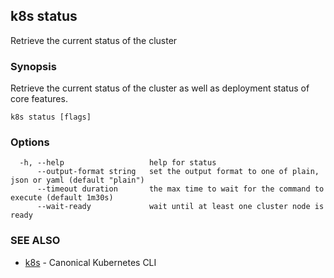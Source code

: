 ## k8s status

Retrieve the current status of the cluster

### Synopsis

Retrieve the current status of the cluster as well as deployment status of core features.

```
k8s status [flags]
```

### Options

```
  -h, --help                   help for status
      --output-format string   set the output format to one of plain, json or yaml (default "plain")
      --timeout duration       the max time to wait for the command to execute (default 1m30s)
      --wait-ready             wait until at least one cluster node is ready
```

### SEE ALSO

* [k8s](k8s.md)	 - Canonical Kubernetes CLI

